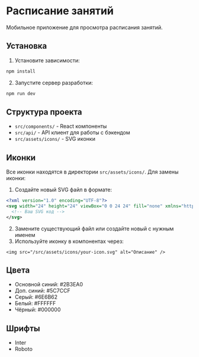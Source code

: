 # Расписание занятий

Мобильное приложение для просмотра расписания занятий.

## Установка

1. Установите зависимости:
```bash
npm install
```

2. Запустите сервер разработки:
```bash
npm run dev
```

## Структура проекта

- `src/components/` - React компоненты
- `src/api/` - API клиент для работы с бэкендом
- `src/assets/icons/` - SVG иконки

## Иконки

Все иконки находятся в директории `src/assets/icons/`. Для замены иконки:

1. Создайте новый SVG файл в формате:
```svg
<?xml version="1.0" encoding="UTF-8"?>
<svg width="24" height="24" viewBox="0 0 24 24" fill="none" xmlns="http://www.w3.org/2000/svg">
  <!-- Ваш SVG код -->
</svg>
```

2. Замените существующий файл или создайте новый с нужным именем
3. Используйте иконку в компонентах через:
```tsx
<img src="/src/assets/icons/your-icon.svg" alt="Описание" />
```

## Цвета

- Основной синий: #2B3EA0
- Доп. синий: #5C7CCF
- Серый: #6E6B62
- Белый: #FFFFFF
- Чёрный: #000000

## Шрифты

- Inter
- Roboto 
